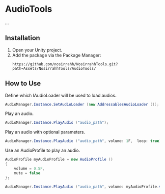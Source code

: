 # AudioTools

...

## Installation
1. Open your Unity project.
2. Add the package via the Package Manager:
   ```
   https://github.com/nosirrahh/NosirrahhTools.git?path=Assets/NosirrahhTools/AudioTools/
   ```

## How to Use

Define which IAudioLoader will be used to load audios.
```csharp
AudioManager.Instance.SetAudioLoader (new AddressablesAudioLoader ());
```

Play an audio.
```csharp
AudioManager.Instance.PlayAudio ("audio_path");
```

Play an audio with optional parameters.
```csharp
AudioManager.Instance.PlayAudio ("audio_path", volume: 1F,  loop: true);
```

Use an AudioProfile to play an audio.
```csharp
AudioProfile myAudioProfile = new AudioProfile ()
{
    volume = 0.5F,
    mute = false
};

AudioManager.Instance.PlayAudio ("audio_path", volume: myAudioProfile.volume, mute: myAudioProfile.mute);
```